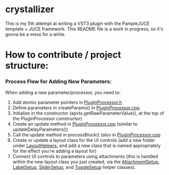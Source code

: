 # crystallizer
This is my 5th attempt at writing a VST3 plugin with the PampleJUCE template + JUCE framework.
This README file is a work in progress, so it's gonna be a mess for a while.

# How to contribute / project structure:

### Process Flow for Adding New Parameters:

When adding a new parameter/processor, you need to:

1. Add atomic parameter pointers in [PluginProcessor.h](https://github.com/smonk333/crystallizer/tree/main/source/PluginProcessor.h)
2. Define parameters in createParams() in [PluginProcessor.cpp](https://github.com/smonk333/crystallizer/tree/main/source/PluginProcessor.cpp)
3. Initialize in the constructor (apvts.getRawParameterValue(), at the top of the PluginProcessor constructor)
4. Create an update method in [PluginProcessor.cpp](https://github.com/smonk333/crystallizer/tree/main/source/PluginProcessor.cpp) (similar to updateDelayParameters())
5. Call the update method in processBlock() (also in [PluginProcessor.cpp](https://github.com/smonk333/crystallizer/tree/main/source/PluginProcessor.cpp)
6. Create or update a layout class for the UI controls (add a new folder under [LayoutHelpers](https://github.com/smonk333/crystallizer/tree/main/source/LayoutHelpers), and add a new class that is named appropriately for the effect you're adding a layout for)
7. Connect UI controls to parameters using attachments (this is handled within 
the new layout class you just created, via the 
[AttachmentSetup](https://github.com/smonk333/crystallizer/tree/main/source/LayoutHelpers/ControlSetupHelpers/AttachmentSetup),
[LabelSetup](https://github.com/smonk333/crystallizer/tree/main/source/LayoutHelpers/ControlSetupHelpers/LabelSetup),
[SliderSetup](https://github.com/smonk333/crystallizer/tree/main/source/LayoutHelpers/ControlSetupHelpers/SliderSetup),
and [ToggleSetup](https://github.com/smonk333/crystallizer/tree/main/source/LayoutHelpers/ControlSetupHelpers/ToggleSetup) 
helper classes).